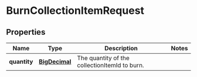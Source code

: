 

# BurnCollectionItemRequest

## Properties

Name | Type | Description | Notes
------------ | ------------- | ------------- | -------------
**quantity** | [**BigDecimal**](BigDecimal.md) | The quantity of the collectionItemId to burn. | 




